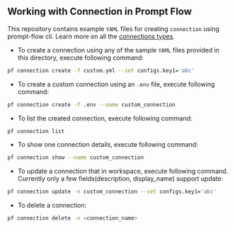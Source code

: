 ## Working with Connection in Prompt Flow
This repository contains example `YAML` files for creating `connection` using prompt-flow cli. Learn more on all the [connections types](https://promptflow.azurewebsites.net/concepts/concept-connections.html).


- To create a connection using any of the sample `YAML` files provided in this directory, execute following command:
```bash
pf connection create -f custom.yml --set configs.key1='abc'
```

- To create a custom connection using an `.env` file, execute following command:
```bash
pf connection create -f .env --name custom_connection
```

- To list the created connection, execute following command:
```bash
pf connection list
```

- To show one connection details, execute following command:
```bash
pf connection show --name custom_connection
```

- To update a connection that in workspace, execute following command. Currently only a few fields(description, display_name) support update:
```bash
pf connection update -n custom_connection --set configs.key1='abc'
```

- To delete a connection:
```bash
pf connection delete -n <connection_name>
```
